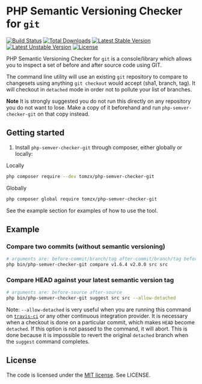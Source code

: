 # PHP Semantic Versioning Checker for `git`

[![Build Status](https://travis-ci.org/tomzx/php-semver-checker-git.svg)](https://travis-ci.org/tomzx/php-semver-checker-git)
[![Total Downloads](https://poser.pugx.org/tomzx/php-semver-checker-git/downloads.svg)](https://packagist.org/packages/tomzx/php-semver-checker-git)
[![Latest Stable Version](https://poser.pugx.org/tomzx/php-semver-checker-git/v/stable.svg)](https://packagist.org/packages/tomzx/php-semver-checker-git)
[![Latest Unstable Version](https://poser.pugx.org/tomzx/php-semver-checker-git/v/unstable.svg)](https://packagist.org/packages/tomzx/php-semver-checker-git)
[![License](https://poser.pugx.org/tomzx/php-semver-checker-git/license.svg)](https://packagist.org/packages/tomzx/php-semver-checker-git)

PHP Semantic Versioning Checker for `git` is a console/library which allows you to inspect a set of before and after source code using GIT.

The command line utility will use an existing `git` repository to compare to changesets using anything `git checkout` would accept (sha1, branch, tag). It will checkout in `detached` mode in order not to pollute your list of branches.

**Note** It is strongly suggested you do not run this directly on any repository you do not want to lose. Make a copy of it beforehand and run `php-semver-checker-git` on that copy instead.

## Getting started

1. Install `php-semver-checker-git` through composer, either globally or locally:

Locally
```bash
php composer require --dev tomzx/php-semver-checker-git
```

Globally
```bash
php composer global require tomzx/php-semver-checker-git
```

See the example section for examples of how to use the tool.

## Example

### Compare two commits (without semantic versioning)

```bash
# arguments are: before-commit/branch/tag after-commit/branch/tag before-source after-source
php bin/php-semver-checker-git compare v1.6.4 v2.0.0 src src
```

### Compare HEAD against your latest semantic version tag

```bash
# arguments are: before-source after-source
php bin/php-semver-checker-git suggest src src --allow-detached
```

Note: `--allow-detached` is very useful when you are running this command on [`travis-ci`](https://travis-ci.org) or any other continuous integration provider. It is necessary when a checkout is done on a particular commit, which makes `HEAD` become `detached`. If this option is not passed to the command, it will abort. This is done because it is impossible to revert the original `detached` branch when the `suggest` command completes.

## License

The code is licensed under the [MIT license](http://choosealicense.com/licenses/mit/). See LICENSE.
